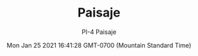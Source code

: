 ---
category: "wall_covering"
date: "Mon Jan 25 2021 16:41:28 GMT-0700 (Mountain Standard Time)"
description: "null"
designer: "Paz Irarrázaval"
href: "https://www.areaenvironments.com/paz"
image_primary: "./img/PI+Paisaje+Art.jpg"
image_secondary: "./img/PI+Paisaje+Interior.jpg"
image_thumb: "./img/Paz+Irarr%C3%A1zaval.png"
manufacturer: "Area Environments"
slug: "/manufacturers/area_environments/wall_covering/paisaje"
subtitle: "PI-4 Paisaje"
tags:
  - "area_environments"
  - "wall_covering"
title: "Paisaje"
---